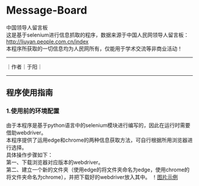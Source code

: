 # Message-Board

中国领导人留言板  
这是基于selenium进行信息抓取的程序，数据来源于中国人民网领导人留言板：http://liuyan.people.com.cn/index  
本程序所获取的一切信息均为人民网所有，仅能用于学术交流等非商业活动！

****

｜作者｜于阳｜

****

## 程序使用指南

### 1.使用前的环境配置
由于本程序是基于python语言中的selenium模块进行编写的，因此在运行时需要借助webdriver。  
本程序提供了运用edge和chrome的两种信息获取方法，可自行根据所用浏览器进行选择。  
具体操作步骤如下：  
第一、下载浏览器对应版本的webdriver。  
第二、建立一个新的文件夹（使用edge的将文件夹命名为edge，使用chrome的将文件夹命名为chrome），并把下载好的webdriver放入其中。
！[图片示例](http://github.com/Fissify/Message-Board/raw/master/iShot2023-07-26.png)


